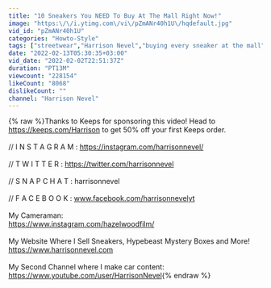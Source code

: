 ```yaml
---
title: "10 Sneakers You NEED To Buy At The Mall Right Now!"
image: "https:\/\/i.ytimg.com\/vi\/pZmANr40h1U\/hqdefault.jpg"
vid_id: "pZmANr40h1U"
categories: "Howto-Style"
tags: ["streetwear","Harrison Nevel","buying every sneaker at the mall"]
date: "2022-02-13T05:30:35+03:00"
vid_date: "2022-02-02T22:51:37Z"
duration: "PT13M"
viewcount: "228154"
likeCount: "8068"
dislikeCount: ""
channel: "Harrison Nevel"
---
```

{% raw %}Thanks to Keeps for sponsoring this video! Head to <a rel="nofollow" target="blank" href="https://keeps.com/Harrison">https://keeps.com/Harrison</a> to get 50% off your first Keeps order.<br /><br />// I N S T A G R A M : <a rel="nofollow" target="blank" href="https://instagram.com/harrisonnevel/">https://instagram.com/harrisonnevel/</a><br /><br />// T W I T T E R : <a rel="nofollow" target="blank" href="https://twitter.com/harrisonnevel">https://twitter.com/harrisonnevel</a><br /><br />// S N A P C H A T : harrisonnevel<br /><br />// F A C E B O O K : www.facebook.com/harrisonnevelyt<br /><br />My Cameraman: <br /><a rel="nofollow" target="blank" href="https://www.instagram.com/hazelwoodfilm/">https://www.instagram.com/hazelwoodfilm/</a><br /><br />My Website Where I Sell Sneakers, Hypebeast Mystery Boxes and More!<br /><a rel="nofollow" target="blank" href="https://www.harrisonnevel.com">https://www.harrisonnevel.com</a><br /><br />My Second Channel where I make car content: <a rel="nofollow" target="blank" href="https://www.youtube.com/user/HarrisonNevel">https://www.youtube.com/user/HarrisonNevel</a>{% endraw %}
